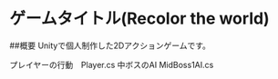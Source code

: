# ゲームタイトル(Recolor the world)
##概要
Unityで個人制作した2Dアクションゲームです。

プレイヤーの行動　Player.cs
中ボスのAI  MidBoss1AI.cs
